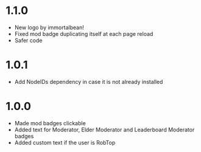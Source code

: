 # 1.1.0
- New logo by immortalbean!
- Fixed mod badge duplicating itself at each page reload
- Safer code

# 1.0.1
- Add NodeIDs dependency in case it is not already installed

# 1.0.0
- Made mod badges clickable
- Added text for Moderator, Elder Moderator and Leaderboard Moderator badges
- Added custom text if the user is RobTop
